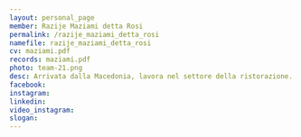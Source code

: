 ```yaml
---
layout: personal_page
member: Razije Maziami detta Rosi
permalink: /razije_maziami_detta_rosi
namefile: razije_maziami_detta_rosi
cv: maziami.pdf
records: maziami.pdf
photo: team-21.png
desc: Arrivata dalla Macedonia, lavora nel settore della ristorazione. Dal 1989 Trento è diventata la sua casa, il luogo dove è nata sua figlia e a cui è profondamente legata. Sostiene questa lista per contribuire al futuro della città che l’ha accolta.
facebook: 
instagram: 
linkedin: 
video_instagram: 
slogan: 
---
```

